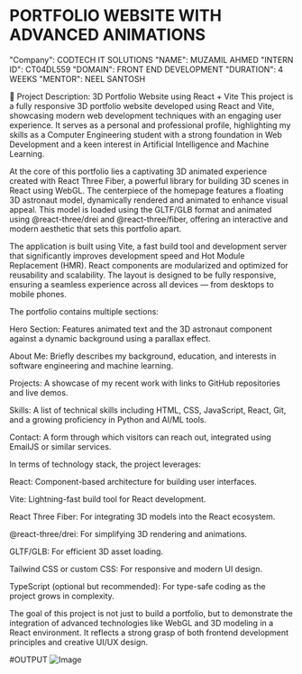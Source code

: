 # PORTFOLIO WEBSITE WITH ADVANCED ANIMATIONS
"Company": CODTECH IT SOLUTIONS
"NAME": MUZAMIL AHMED
"INTERN ID": CT04DL559
"DOMAIN": FRONT END DEVELOPMENT
"DURATION": 4 WEEKS
"MENTOR": NEEL SANTOSH


🎯 Project Description: 3D Portfolio Website using React + Vite
This project is a fully responsive 3D portfolio website developed using React and Vite, showcasing modern web development techniques with an engaging user experience. It serves as a personal and professional profile, highlighting my skills as a Computer Engineering student with a strong foundation in Web Development and a keen interest in Artificial Intelligence and Machine Learning.

At the core of this portfolio lies a captivating 3D animated experience created with React Three Fiber, a powerful library for building 3D scenes in React using WebGL. The centerpiece of the homepage features a floating 3D astronaut model, dynamically rendered and animated to enhance visual appeal. This model is loaded using the GLTF/GLB format and animated using @react-three/drei and @react-three/fiber, offering an interactive and modern aesthetic that sets this portfolio apart.

The application is built using Vite, a fast build tool and development server that significantly improves development speed and Hot Module Replacement (HMR). React components are modularized and optimized for reusability and scalability. The layout is designed to be fully responsive, ensuring a seamless experience across all devices — from desktops to mobile phones.

The portfolio contains multiple sections:

Hero Section: Features animated text and the 3D astronaut component against a dynamic background using a parallax effect.

About Me: Briefly describes my background, education, and interests in software engineering and machine learning.

Projects: A showcase of my recent work with links to GitHub repositories and live demos.

Skills: A list of technical skills including HTML, CSS, JavaScript, React, Git, and a growing proficiency in Python and AI/ML tools.

Contact: A form through which visitors can reach out, integrated using EmailJS or similar services.

In terms of technology stack, the project leverages:

React: Component-based architecture for building user interfaces.

Vite: Lightning-fast build tool for React development.

React Three Fiber: For integrating 3D models into the React ecosystem.

@react-three/drei: For simplifying 3D rendering and animations.

GLTF/GLB: For efficient 3D asset loading.

Tailwind CSS or custom CSS: For responsive and modern UI design.

TypeScript (optional but recommended): For type-safe coding as the project grows in complexity.

The goal of this project is not just to build a portfolio, but to demonstrate the integration of advanced technologies like WebGL and 3D modeling in a React environment. It reflects a strong grasp of both frontend development principles and creative UI/UX design.


#OUTPUT
![Image](https://github.com/user-attachments/assets/8a10d10c-9f70-48f7-9360-789845dfc200)









